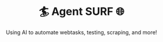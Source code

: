 <h1 align="center">🏄 Agent SURF 🌐</h1>
<p align="center">Using AI to automate webtasks, testing, scraping, and more!</p>
